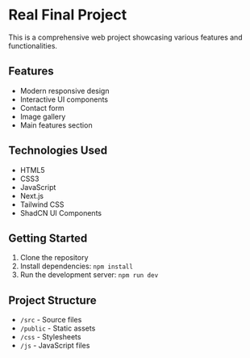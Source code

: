 # Real Final Project

This is a comprehensive web project showcasing various features and functionalities.

## Features
- Modern responsive design
- Interactive UI components
- Contact form
- Image gallery
- Main features section

## Technologies Used
- HTML5
- CSS3
- JavaScript
- Next.js
- Tailwind CSS
- ShadCN UI Components

## Getting Started
1. Clone the repository
2. Install dependencies: `npm install`
3. Run the development server: `npm run dev`

## Project Structure
- `/src` - Source files
- `/public` - Static assets
- `/css` - Stylesheets
- `/js` - JavaScript files
